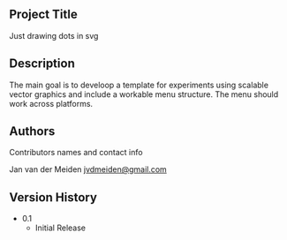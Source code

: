 ## Project Title

Just drawing dots in svg


## Description

The main goal is to develoop a template for experiments using scalable vector graphics and include a workable menu structure.
The menu should work across platforms.

## Authors

Contributors names and contact info

Jan van der Meiden jvdmeiden@gmail.com

## Version History

* 0.1
    * Initial Release

